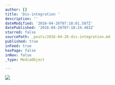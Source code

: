 ```yaml
---
author: []
title: 'Dis-integration '
description: ''
dateModified: '2016-04-26T07:18:01.587Z'
datePublished: '2016-04-26T07:18:24.483Z'
starred: false
sourcePath: _posts/2016-04-26-dis-integration.md
published: true
inFeed: true
hasPage: false
inNav: false
_type: MediaObject

---
```

![](https://the-grid-user-content.s3-us-west-2.amazonaws.com/f6c60e9f-d64f-4957-a26b-c7ab833f1b07.jpg)